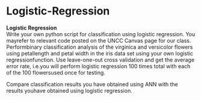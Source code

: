 # Logistic-Regression
**Logistic Regression**  
Write your own python script for classification using logistic regression.  You mayrefer to relevant code posted on the UNCC Canvas page for our class.  Performbinary  classification  analysis  of  the  virginica  and  versicolor  flowers  using  petallength  and  petal  width  in  the  iris  data  set  using  your  own  logistic  regressionfunction.   Use  leave-one-out  cross  validation  and  get  the  average  error  rate,  i.e.you will perform logistic regression 100 times total with each of the 100 flowersused once for testing.  

Compare classification results you have obtained using ANN with the results youhave obtained using logistic regression.
